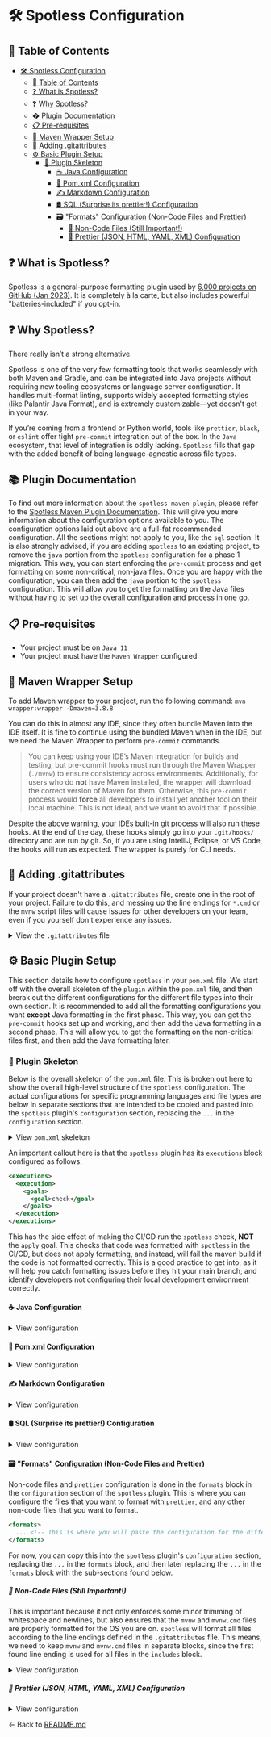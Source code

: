 # 🛠️ Spotless Configuration

## 📑 Table of Contents

- [🛠️ Spotless Configuration](#️-spotless-configuration)
  - [📑 Table of Contents](#-table-of-contents)
  - [❓ What is Spotless?](#-what-is-spotless)
  - [❓ Why Spotless?](#-why-spotless)
  - [� Plugin Documentation](#-plugin-documentation)
  - [📋 Pre-requisites](#-pre-requisites)
  - [🧰 Maven Wrapper Setup](#-maven-wrapper-setup)
  - [🧾 Adding .gitattributes](#-adding-gitattributes)
  - [⚙️ Basic Plugin Setup](#️-basic-plugin-setup)
    - [🦴 Plugin Skeleton](#-plugin-skeleton)
      - [☕️ Java Configuration](#️-java-configuration)
      - [🧾 Pom.xml Configuration](#-pomxml-configuration)
      - [✍️ Markdown Configuration](#️-markdown-configuration)
      - [🛢️ SQL (Surprise its prettier!) Configuration](#️-sql-surprise-its-prettier-configuration)
      - [🗃️ "Formats" Configuration (Non-Code Files and Prettier)](#️-formats-configuration-non-code-files-and-prettier)
        - [📄 Non-Code Files (Still Important!)](#-non-code-files-still-important)
        - [🎨 Prettier (JSON, HTML, YAML, XML) Configuration](#-prettier-json-html-yaml-xml-configuration)

## ❓ What is Spotless?

Spotless is a general-purpose formatting plugin used by [6,000 projects on GitHub (Jan 2023)](https://github.com/search?l=Maven+POM&q=spotless&type=Code). It is completely à la carte, but also includes powerful "batteries-included" if you opt-in.

## ❓ Why Spotless?

There really isn’t a strong alternative.

Spotless is one of the very few formatting tools that works seamlessly with both Maven and Gradle, and can be integrated into Java projects without requiring new tooling ecosystems or language server configuration. It handles multi-format linting, supports widely accepted formatting styles (like Palantir Java Format), and is extremely customizable—yet doesn't get in your way.

If you’re coming from a frontend or Python world, tools like `prettier`, `black`, or `eslint` offer tight `pre-commit` integration out of the box. In the `Java` ecosystem, that level of integration is oddly lacking. `Spotless` fills that gap with the added benefit of being language-agnostic across file types.

## 📚 Plugin Documentation

To find out more information about the `spotless-maven-plugin`, please refer to the [Spotless Maven Plugin Documentation](https://github.com/diffplug/spotless/blob/main/plugin-maven/README.md). This will give you more information about the configuration options available to you. The configuration options laid out above are a full-fat recommended configuration. All the sections might not apply to you, like the `sql` section. It is also strongly advised, if you are adding `spotless` to an existing project, to remove the `java` portion from the `spotless` configuration for a phase 1 migration. This way, you can start enforcing the `pre-commit` process and get formatting on some non-critical, non-java files. Once you are happy with the configuration, you can then add the `java` portion to the `spotless` configuration. This will allow you to get the formatting on the Java files without having to set up the overall configuration and process in one go.

## 📋 Pre-requisites

- Your project must be on `Java 11`
- Your project must have the `Maven Wrapper` configured

## 🧰 Maven Wrapper Setup

To add Maven wrapper to your project, run the following command: `mvn wrapper:wrapper -Dmaven=3.8.8`

You can do this in almost any IDE, since they often bundle Maven into the IDE itself. It is fine to continue using the bundled Maven when in the IDE, but we need the Maven Wrapper to perform `pre-commit` commands.

> You can keep using your IDE’s Maven integration for builds and testing, but pre-commit hooks must run through the Maven Wrapper (`./mvnw`) to ensure consistency across environments. Additionally, for users who do **not** have Maven installed, the wrapper will download the correct version of Maven for them. Otherwise, this `pre-commit` process would **force** all developers to install yet another tool on their local machine. This is not ideal, and we want to avoid that if possible.

Despite the above warning, your IDEs built-in git process will also run these hooks. At the end of the day, these hooks simply go into your `.git/hooks/` directory and are run by git. So, if you are using IntelliJ, Eclipse, or VS Code, the hooks will run as expected. The wrapper is purely for CLI needs.

## 🧾 Adding .gitattributes

If your project doesn't have a `.gitattributes` file, create one in the root of your project. Failure to do this, and messing up the line endings for `*.cmd` or the `mvnw` script files will cause issues for other developers on your team, even if you yourself don't experience any issues.

<!-- markdownlint-disable-next-line MD033 -->
<details><summary>View the <code>.gitattributes</code> file</summary>

```gitattributes
/mvnw text eol=lf
*.cmd text eol=crlf
# Add other files here before the * text=auto
# *.png binary
# * text=auto should be the last line in the file
* text=auto
```

</details>

## ⚙️ Basic Plugin Setup

This section details how to configure `spotless` in your `pom.xml` file. We start off with the overall skeleton of the `plugin` within the `pom.xml` file, and then brerak out the different configurations for the different file types into their own section. It is recommended to add all the formatting configurations you want **except** Java formatting in the first phase. This way, you can get the `pre-commit` hooks set up and working, and then add the Java formatting in a second phase. This will allow you to get the formatting on the non-critical files first, and then add the Java formatting later.

### 🦴 Plugin Skeleton

Below is the overall skeleton of the `pom.xml` file. This is broken out here to show the overall high-level structure of the `spotless` configuration. The actual configurations for specific programming languages and file types are below in separate sections that are intended to be copied and pasted into the `spotless` plugin's `configuration` section, replacing the `...` in the `configuration` section.

<!-- markdownlint-disable-next-line MD033 -->
<details><summary>View <code>pom.xml</code> skeleton</summary>

```xml
<project>
  <modelVersion>4.0.0</modelVersion>
  <!-- App specific fields -->
  ...
  <properties>
    <cleanthat.version>2.20</cleanthat.version>
    <!-- Replace with correct version, but minimum required is 11 -->
    <java.version>11</java.version>
    <palantir-java-format.version>2.63.0</palantir-java-format.version>
    <spotless.version>2.44.4</spotless.version>
  </properties>
  ...
  <dependencyManagement>
    <dependencies>
      <!-- We add them here because this lets us get dependabot updates for palantir-java-format and cleanthat -->
      <dependency>
        <groupId>com.palantir.javaformat</groupId>
        <artifactId>palantir-java-format</artifactId>
        <version>${palantir-java-format.version}</version>
      </dependency>
      <dependency>
        <groupId>io.github.solven-eu.cleanthat</groupId>
        <artifactId>spotless</artifactId>
        <version>${cleanthat.version}</version>
      </dependency>
    </dependencies>
  </dependencyManagement>
  <!-- Dependencies and other fields -->
  ...
  <build>
    <plugins>
      <!-- START PLUGIN CONFIG -->
      <plugin>
        <groupId>com.diffplug.spotless</groupId>
        <artifactId>spotless-maven-plugin</artifactId>
        <version>${spotless.version}</version>
        <configuration>
          ... <!-- This is where you will paste the configuration for the different file types below. You can quite literally copy and paste the sections below into this block, replacing the ... with what you copied -->
        </configuration>
        <executions>
          <execution>
            <goals>
              <goal>check</goal>
            </goals>
          </execution>
        </executions>
      </plugin>
      <!-- END PLUGIN CONFIG -->
      ...
      <!-- Other Plugins -->
    </plugins>
  </build>
  ...
</project>
```

</details>

An important callout here is that the `spotless` plugin has its `executions` block configured as follows:

```xml
<executions>
  <execution>
    <goals>
      <goal>check</goal>
    </goals>
  </execution>
</executions>
```

This has the side effect of making the CI/CD run the `spotless` check, **NOT** the `apply` goal. This checks that code was formatted with `spotless` in the CI/CD, but does not apply formatting, and instead, will fail the maven build if the code is not formatted correctly. This is a good practice to get into, as it will help you catch formatting issues before they hit your main branch, and identify developers not configuring their local development environment correctly.

#### ☕️ Java Configuration

<!-- markdownlint-disable-next-line MD033 -->
<details><summary>View configuration</summary>

```xml
<java>
  <includes>
    <include>src/main/java/**/*.java</include>
    <include>src/test/java/**/*.java</include>
  </includes>
  <cleanthat>
    <version>${cleanthat.version}</version>
    <mutators>
      <mutator>SafeAndConsensual</mutator>
      <mutator>SafeButNotConsensual</mutator> <!-- Optional -->
    </mutators>
  </cleanthat>
  <palantirJavaFormat>
    <version>${palantir-java-format.version}</version>
    <style>PALANTIR</style>
    <formatJavadoc>true</formatJavadoc>
  </palantirJavaFormat>
  <formatAnnotations/>
  <removeUnusedImports/>
  <importOrder/>
  <trimTrailingWhitespace/>
  <endWithNewline/>
</java>
```

</details>

#### 🧾 Pom.xml Configuration

<!-- markdownlint-disable-next-line MD033 -->
<details><summary>View configuration</summary>

```xml
<pom>
  <includes>
    <include>pom.xml</include>
  </includes>
  <sortPom>
    <expandEmptyElements>false</expandEmptyElements>
    <lineSeparator>\n</lineSeparator>
    <keepBlankLines>false</keepBlankLines>
    <sortDependencies>scope,groupId,artifactId</sortDependencies>
    <sortDependencyExclusions>groupId,artifactId</sortDependencyExclusions>
    <sortDependencyManagement>scope,groupId,artifactId</sortDependencyManagement>
    <sortPlugins>groupId,artifactId</sortPlugins>
    <sortProperties>true</sortProperties>
  </sortPom>
  <trimTrailingWhitespace/>
  <endWithNewline/>
</pom>
```

</details>

#### ✍️ Markdown Configuration

<!-- markdownlint-disable-next-line MD033 -->
<details><summary>View configuration</summary>

```xml
<markdown>
  <includes>
    <include>**/*.md</include>
  </includes>
  <excludes>
    <!-- You NEED to exclude the submodule files -->
    <exclude>.hooks/**/*.md</exclude>
    <exclude>target/**/*.md</exclude>
  </excludes>
  <flexmark/>
  <trimTrailingWhitespace/>
  <endWithNewline/>
</markdown>
```

</details>

#### 🛢️ SQL (Surprise its prettier!) Configuration

<!-- markdownlint-disable-next-line MD033 -->
<details><summary>View configuration</summary>

```xml
<sql>
  <includes>
    <include>src/**/*.sql</include>
  </includes>
  <prettier>
    <npmInstallCache>true</npmInstallCache>
    <devDependencyProperties>
      <property>
        <name>prettier</name>
        <value>^3</value>
      </property>
      <property>
        <name>prettier-plugin-sql</name>
        <value>~0.18</value>
      </property>
    </devDependencyProperties>
    <config>
      <printWidth>120</printWidth>
      <plugins>prettier-plugin-sql</plugins>
    </config>
  </prettier>
</sql>
```

</details>

#### 🗃️ "Formats" Configuration (Non-Code Files and Prettier)

Non-code files and `prettier` configuration is done in the `formats` block in the `configuration` section of the `spotless` plugin. This is where you can configure the files that you want to format with `prettier`, and any other non-code files that you want to format.

```xml
<formats>
  ... <!-- This is where you will paste the configuration for the different file types below. You can quite literally copy and paste the sections below into this block, replacing the ... with what you copied -->
</formats>
```

For now, you can copy this into the `spotless` plugin's `configuration` section, replacing the `...` in the `formats` block, and then later replacing the `...` in the `formats` block with the sub-sections found below.

##### 📄 Non-Code Files (Still Important!)

This is important because it not only enforces some minor trimming of whitespace and newlines, but also ensures that the `mvnw` and `mvnw.cmd` files are properly formatted for the OS you are on. `spotless` will format all files according to the line endings defined in the `.gitattributes` file. This means, we need to keep `mvnw` and `mvnw.cmd` files in separate blocks, since the first found line ending is used for all files in the `includes` block.

<!-- markdownlint-disable-next-line MD033 -->
<details><summary>View configuration</summary>

```xml
<format>
  <includes>
    <include>.mvn/wrapper/maven-wrapper.properties</include>
    <include>.gitattributes</include>
    <include>.gitignore</include>
    <include>.gitmodules</include>
    <include>lombok.config</include>
    <include>mvnw</include>
  </includes>
  <trimTrailingWhitespace/>
  <endWithNewline/>
</format>
<format>
  <includes>
    <!-- This is separate to enforce proper line endings. See the Maven Wrapper Setup section for more information -->
    <!-- Delete these comments when adding to your project -->
    <include>mvnw.cmd</include>
  </includes>
  <trimTrailingWhitespace/>
  <endWithNewline/>
</format>
```

</details>

##### 🎨 Prettier (JSON, HTML, YAML, XML) Configuration

<!-- markdownlint-disable-next-line MD033 -->
<details><summary>View configuration</summary>

```xml
<format>
  <includes>
    <include>.github/**/*.yml</include>
    <include>.mvn/**/*.xml</include>
    <include>.vscode/**/*.json</include>
    <include>src/**/*.json</include>
    <include>src/**/*.html</include>
    <include>src/**/*.xml</include>
    <include>src/**/*.yaml</include>
    <include>src/**/*.yml</include>
    <include>.prettierrc</include>
    <include>compose.yml</include>
    <include>compose.yaml</include>
  </includes>
  <prettier>
    <npmInstallCache>true</npmInstallCache>
    <devDependencyProperties>
      <property>
        <name>prettier</name>
        <value>^3</value>
      </property>
      <property>
        <name>@prettier/plugin-xml</name>
        <value>^3</value>
      </property>
    </devDependencyProperties>
    <config>
      <printWidth>120</printWidth>
      <xmlSelfClosingSpace>false</xmlSelfClosingSpace>
      <xmlSortAttributesByKey>true</xmlSortAttributesByKey>
      <!-- The STRICT sensitivity here is REALLY important. DO NOT CHANGE UNLESS YOU KNOW WHAT YOU ARE DOING AND THE IMPLICATIONS CHANGING IT MEANS -->
      <xmlWhitespaceSensitivity>strict</xmlWhitespaceSensitivity>
      <plugins>@prettier/plugin-xml</plugins>
    </config>
  </prettier>
  <trimTrailingWhitespace/>
  <endWithNewline/>
</format>
```

</details>

← Back to [README.md](./README.md)
